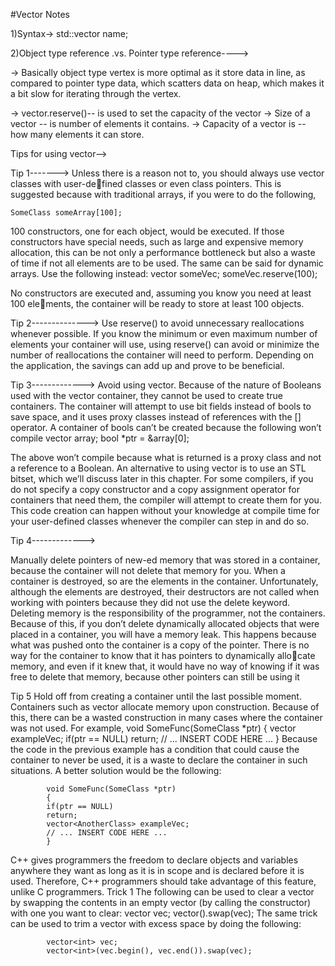 #Vector Notes

1)Syntax-> std::vector<type> name;

2)Object type reference .vs. Pointer type reference---->

-> Basically object type vertex is more optimal as it store data in line,
as compared to pointer type data, which scatters data on heap,
which makes it a bit slow for iterating through the vertex.

-> vector.reserve()-- is used to set the capacity of the vector
-> Size of a vector -- is number of elements it contains.
-> Capacity of a vector is -- how many elements it can store.

Tips for using vector-->

Tip 1------->
Unless there is a reason not to, you should always use vector classes with user-defined classes or even class pointers. This is suggested because with traditional arrays,
if you were to do the following,

    SomeClass someArray[100];

100 constructors, one for each object, would be executed. If those constructors
have special needs, such as large and expensive memory allocation, this can be not
only a performance bottleneck but also a waste of time if not all elements are to be
used. The same can be said for dynamic arrays. Use the following instead:
    vector<SomeClass> someVec;
    someVec.reserve(100);

No constructors are executed and, assuming you know you need at least 100 elements, the container will be ready to store at least 100 objects.

Tip 2-------------->
Use reserve() to avoid unnecessary reallocations whenever possible. If you know
the minimum or even maximum number of elements your container will use, using
reserve() can avoid or minimize the number of reallocations the container will
need to perform. Depending on the application, the savings can add up and prove
to be beneficial.

Tip 3------------->
Avoid using vector<bool>. Because of the nature of Booleans used with the vector
container, they cannot be used to create true containers. The container will attempt
to use bit fields instead of bools to save space, and it uses proxy classes instead of
references with the [] operator. A container of bools can’t be created because the
following won’t compile 
        vector<bool> array;
        bool *ptr = &array[0];

The above won’t compile because what is returned is a proxy class and not a
reference to a Boolean. An alternative to using vector<bool> is to use an STL 
bitset, which we’ll discuss later in this chapter.
For some compilers, if you do not specify a copy constructor and a copy assignment
operator for containers that need them, the compiler will attempt to create them for
you. This code creation can happen without your knowledge at compile time for
your user-defined classes whenever the compiler can step in and do so.

Tip 4------------->

Manually delete pointers of new-ed memory that was stored in a container, because
the container will not delete that memory for you. When a container is destroyed,
so are the elements in the container. Unfortunately, although the elements are
destroyed, their destructors are not called when working with pointers because
they did not use the delete keyword. Deleting memory is the responsibility of the
programmer, not the containers. Because of this, if you don’t delete dynamically
allocated objects that were placed in a container, you will have a memory leak. This
happens because what was pushed onto the container is a copy of the pointer.
There is no way for the container to know that it has pointers to dynamically allocate memory, and even if it knew that, it would have no way of knowing if it was
free to delete that memory, because other pointers can still be using it

Tip 5
Hold off from creating a container until the last possible moment. Containers such
as vector allocate memory upon construction. Because of this, there can be a
wasted construction in many cases where the container was not used. For example,
void SomeFunc(SomeClass *ptr)
{
vector<AnotherClass> exampleVec;
if(ptr == NULL)
return;
// ... INSERT CODE HERE ...
}
Because the code in the previous example has a condition that could cause the
container to never be used, it is a waste to declare the container in such situations.
A better solution would be the following:

            void SomeFunc(SomeClass *ptr)
            {
            if(ptr == NULL)
            return;
            vector<AnotherClass> exampleVec;
            // ... INSERT CODE HERE ...
            }

C++ gives programmers the freedom to declare objects and variables anywhere
they want as long as it is in scope and is declared before it is used. Therefore, C++
programmers should take advantage of this feature, unlike C programmers.
Trick 1
The following can be used to clear a vector by swapping the contents in an empty
vector (by calling the constructor) with one you want to clear:
            vector<int> vec;
            vector<int>().swap(vec);
The same trick can be used to trim a vector with excess space by doing the
following:

            vector<int> vec;
            vector<int>(vec.begin(), vec.end()).swap(vec);

